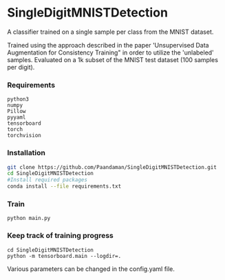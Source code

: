 # SingleDigitMNISTDetection
A classifier trained on a single sample per class from the MNIST dataset.

Trained using the approach described in the paper 'Unsupervised Data Augmentation for Consistency Training" in order to utilize the 'unlabeled' samples. Evaluated on a 1k subset of the MNIST test dataset (100 samples per digit).

### Requirements
```
python3
numpy
Pillow
pyyaml
tensorboard
torch
torchvision
```
### Installation

```bash
git clone https://github.com/Paandaman/SingleDigitMNISTDetection.git
cd SingleDigitMNISTDetection
#Install required packages
conda install --file requirements.txt
```
### Train
```
python main.py
```

### Keep track of training progress
```
cd SingleDigitMNISTDetection
python -m tensorboard.main --logdir=.
```

Various parameters can be changed in the config.yaml file.
